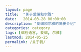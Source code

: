 ```yaml
---
layout: page
title:  "关于爱编和尔雅"
date:   2014-03-28 00:00:00
description: "爱编和尔雅的简要介绍"
categories: category
tags: [编程语言, 爱编, 尔雅]
lastmod: 2014-05-25
permalink: /关于我/
--- 
```


